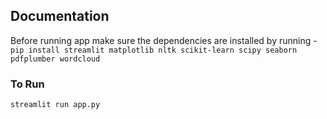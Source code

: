 ## Documentation

Before running app make sure the dependencies are installed by running - `pip install streamlit matplotlib nltk scikit-learn scipy seaborn pdfplumber wordcloud`

### To Run

`streamlit run app.py`